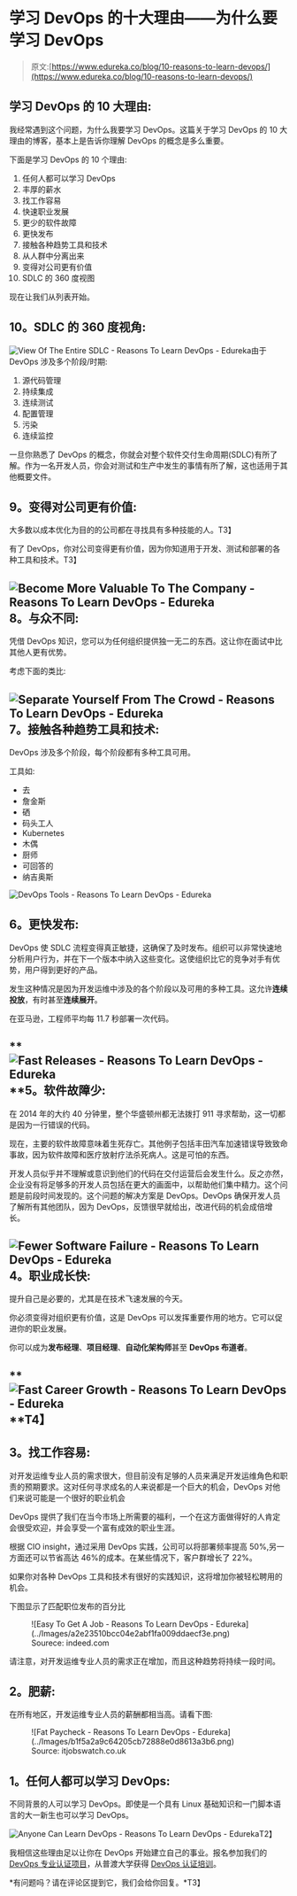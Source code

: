 # 学习 DevOps 的十大理由——为什么要学习 DevOps

> 原文:[https://www.edureka.co/blog/10-reasons-to-learn-devops/](https://www.edureka.co/blog/10-reasons-to-learn-devops/)

## **学习 DevOps 的 10 大理由:**

我经常遇到这个问题，为什么我要学习 DevOps。这篇关于学习 DevOps 的 10 大理由的博客，基本上是告诉你理解 DevOps 的概念是多么重要。

下面是学习 DevOps 的 10 个理由:

1.  任何人都可以学习 DevOps
2.  丰厚的薪水
3.  找工作容易
4.  快速职业发展
5.  更少的软件故障
6.  更快发布
7.  接触各种趋势工具和技术
8.  从人群中分离出来
9.  变得对公司更有价值
10.  SDLC 的 360 度视图

现在让我们从列表开始。

## **10。SDLC 的 360 度视角:**

![View Of The Entire SDLC - Reasons To Learn DevOps - Edureka](../Images/5ed2963343a0489fbf8964bc8fb65855.png)由于 DevOps 涉及多个阶段/时期:

1.  源代码管理
2.  持续集成
3.  连续测试
4.  配置管理
5.  污染
6.  连续监控

一旦你熟悉了 DevOps 的概念，你就会对整个软件交付生命周期(SDLC)有所了解。作为一名开发人员，你会对测试和生产中发生的事情有所了解，这也适用于其他概要文件。

## **9。变得对公司更有价值:**

大多数以成本优化为目的的公司都在寻找具有多种技能的人。T3】

有了 DevOps，你对公司变得更有价值，因为你知道用于开发、测试和部署的各种工具和技术。T3】

## **![Become More Valuable To The Company - Reasons To Learn DevOps - Edureka](../Images/85c49513fcc75264fc4c5afffc65f480.png) 8。与众不同:**

凭借 DevOps 知识，您可以为任何组织提供独一无二的东西。这让你在面试中比其他人更有优势。

考虑下面的类比:

## **![Separate Yourself From The Crowd - Reasons To Learn DevOps - Edureka](../Images/ceb3c70659b2824888c871d907b3a2e7.png) 7。接触各种趋势工具和技术:** 

DevOps 涉及多个阶段，每个阶段都有多种工具可用。

工具如:

*   去
*   詹金斯
*   硒
*   码头工人
*   Kubernetes
*   木偶
*   厨师
*   可回答的
*   纳吉奥斯

![DevOps Tools - Reasons To Learn DevOps - Edureka](../Images/21a55c32d9ad25ce2d0ef96481640578.png)

## **6。更快发布:**

DevOps 使 SDLC 流程变得真正敏捷，这确保了及时发布。组织可以非常快速地分析用户行为，并在下一个版本中纳入这些变化。这使组织比它的竞争对手有优势，用户得到更好的产品。

发生这种情况是因为开发运维中涉及的各个阶段以及可用的多种工具。这允许**连续投放**，有时甚至**连续展开**。

在亚马逊，工程师平均每 11.7 秒部署一次代码。

## **![Fast Releases - Reasons To Learn DevOps - Edureka](../Images/52d1a25a4c711045933f741eb7e4427d.png)****5。软件故障少:** 

在 2014 年的大约 40 分钟里，整个华盛顿州都无法拨打 911 寻求帮助，这一切都是因为一行错误的代码。

现在，主要的软件故障意味着生死存亡。其他例子包括丰田汽车加速错误导致致命事故，因为软件故障和医疗放射疗法杀死病人。这是可怕的东西。

开发人员似乎并不理解或意识到他们的代码在交付运营后会发生什么。反之亦然，企业没有将足够多的开发人员包括在更大的画面中，以帮助他们集中精力。这个问题是前段时间发现的。这个问题的解决方案是 DevOps。DevOps 确保开发人员了解所有其他团队，因为 DevOps，反馈很早就给出，改进代码的机会成倍增长。

## **![Fewer Software Failure - Reasons To Learn DevOps - Edureka](../Images/73a95ef12d2722e5b66ff69deb5725f4.png) 4。职业成长快:** 

提升自己是必要的，尤其是在技术飞速发展的今天。

你必须变得对组织更有价值，这是 DevOps 可以发挥重要作用的地方。它可以促进你的职业发展。

你可以成为**发布经理**、**项目经理**、**自动化架构师**甚至 **DevOps 布道者**。

## **![Fast Career Growth - Reasons To Learn DevOps - Edureka](../Images/909fbc3fee60e2b44bb75ecf24ae4686.png)**T4】

## **3。找工作容易:**

对开发运维专业人员的需求很大，但目前没有足够的人员来满足开发运维角色和职责的预期要求。这对任何寻求成名的人来说都是一个巨大的机会，DevOps 对他们来说可能是一个很好的职业机会

DevOps 提供了我们在当今市场上所需要的福利，一个在这方面做得好的人肯定会很受欢迎，并会享受一个富有成效的职业生涯。

根据 CIO insight，通过采用 DevOps 实践，公司可以将部署频率提高 50%,另一方面还可以节省高达 46%的成本。在某些情况下，客户群增长了 22%。

如果你对各种 DevOps 工具和技术有很好的实践知识，这将增加你被轻松聘用的机会。

下图显示了匹配职位发布的百分比

<figure id="attachment_58165" aria-describedby="caption-attachment-58165" style="width: 625px" class="wp-caption aligncenter">![Easy To Get A Job - Reasons To Learn DevOps - Edureka](../Images/a2e23510bcc04e2abf1fa009ddaecf3e.png)

<figcaption id="caption-attachment-58165" class="wp-caption-text">Sourece: indeed.com</figcaption>

</figure>

请注意，对开发运维专业人员的需求正在增加，而且这种趋势将持续一段时间。

## **2。肥薪:**

在所有地区，开发运维专业人员的薪酬都相当高。请看下图:

<figure id="attachment_58166" aria-describedby="caption-attachment-58166" style="width: 620px" class="wp-caption aligncenter">![Fat Paycheck - Reasons To Learn DevOps - Edureka](../Images/b1f5a2a9c64205cb72888e0d8613a3b6.png)

<figcaption id="caption-attachment-58166" class="wp-caption-text">Source: itjobswatch.co.uk</figcaption>

</figure>

## **1。任何人都可以学习 DevOps:**

不同背景的人可以学习 DevOps。即使是一个具有 Linux 基础知识和一门脚本语言的大一新生也可以学习 DevOps。

![Anyone Can Learn DevOps - Reasons To Learn DevOps - Edureka](../Images/face70a4b66411e7d575736e0512126d.png)T2】

我相信这些理由足以让你在 DevOps 开始建立自己的事业。报名参加我们的 [DevOps 专业认证项目](https://www.edureka.co/executive-programs/purdue-devops)，从普渡大学获得 [DevOps 认证培训](https://www.edureka.co/devops-certification-training)。

*有问题吗？请在评论区提到它，我们会给你回复。*T3】